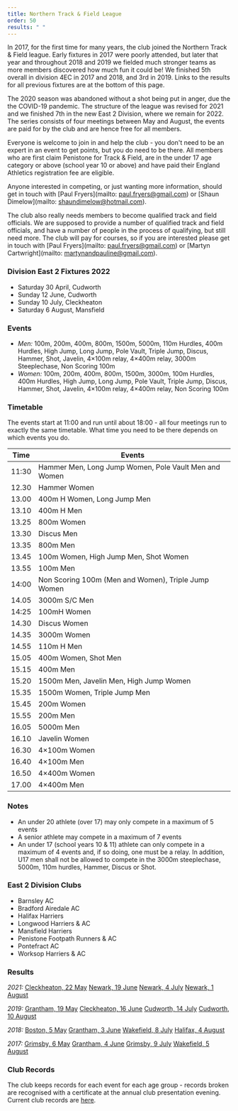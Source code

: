 ```yaml
---
title: Northern Track & Field League
order: 50
results: " "
---
```

In 2017, for the first time for many years, the club joined the Northern Track &amp; Field league. Early fixtures in 2017 were poorly attended, but later that year and throughout 2018 and 2019 we fielded much stronger teams as more members discovered how much fun it could be!  We finished 5th overall in division 4EC in 2017 and 2018, and 3rd in 2019. Links to the results for all previous fixtures are at the bottom of this page.



The 2020 season was abandoned without a shot being put in anger, due the the COVID-19 pandemic.  The structure of the league was revised for 2021 and we finished 7th in the new East 2 Division, where we remain for 2022. The series consists of four meetings between May and August, the events are paid for by the club and are hence free for all members.



Everyone is welcome to join in and help the club - you don't need to be an expert in an event to get points, but you do need to be there. All members who are first claim Penistone for Track &amp; Field, are in the under 17 age category or above (school year 10 or above) and have paid their England Athletics registration fee are eligible.



Anyone interested in competing, or just wanting more information, should get in touch with [Paul Fryers](mailto: paul.fryers@gmail.com) or [Shaun Dimelow](mailto: shaundimelow@hotmail.com).



The club also really needs members to become qualified track and field officials. We are supposed to provide a number of qualified track and field officials, and have a number of people in the process of qualifying, but still need more. The club will pay for courses, so if you are interested please get in touch with [Paul Fryers](mailto: paul.fryers@gmail.com) or [Martyn Cartwright](mailto: martynandpauline@gmail.com).



### Division East 2 Fixtures 2022



- Saturday 30 April, Cudworth
- Sunday 12 June, Cudworth
- Sunday 10 July, Cleckheaton
- Saturday 6 August, Mansfield



### Events



- *Men:* 100m, 200m, 400m, 800m, 1500m, 5000m, 110m Hurdles, 400m Hurdles, High Jump, Long Jump, Pole Vault, Triple Jump, Discus, Hammer, Shot, Javelin, 4&times;100m relay, 4&times;400m relay, 3000m Steeplechase, Non Scoring 100m
- *Women:* 100m, 200m, 400m, 800m, 1500m, 3000m, 100m Hurdles, 400m Hurdles, High Jump, Long Jump, Pole Vault, Triple Jump, Discus, Hammer, Shot, Javelin, 4&times;100m relay, 4&times;400m relay, Non Scoring 100m



### Timetable



The events start at 11:00 and run until about 18:00 - all four meetings run to exactly the same timetable. What time you need to be there depends on which events you do.



| Time | Events |
| - | - |
| 11:30 | Hammer Men, Long Jump Women, Pole Vault Men and Women |
| 12.30 | Hammer Women |
| 13.00 | 400m H Women, Long Jump Men |
| 13.10 | 400m H Men |
| 13.25 | 800m Women |
| 13.30 | Discus Men |
| 13.35 | 800m Men |
| 13.45 | 100m Women, High Jump Men, Shot Women |
| 13.55 | 100m Men |
| 14:00 | Non Scoring 100m (Men and Women), Triple Jump Women |
| 14.05 | 3000m S/C Men |
| 14:25 | 100mH Women |
| 14.30 | Discus Women |
| 14.35 | 3000m Women |
| 14.55 | 110m H Men |
| 15.05 | 400m Women, Shot Men |
| 15.15 | 400m Men |
| 15.20 | 1500m Men, Javelin Men, High Jump Women |
| 15.35 | 1500m Women, Triple Jump Men |
| 15.45 | 200m Women |
| 15.55 | 200m Men |
| 16.05 | 5000m Men |
| 16.10 | Javelin Women |
| 16.30 | 4&times;100m Women |
| 16.40 | 4&times;100m Men |
| 16.50 | 4&times;400m Women |
| 17.00 | 4&times;400m Men |



### Notes



- An under 20 athlete (over 17) may only compete in a maximum of 5 events
- A senior athlete may compete in a maximum of 7 events
- An under 17 (school years 10 &amp; 11) athlete can only compete in a maximum of 4 events and, if so doing, one must be a relay. In addition, U17 men shall not be allowed to compete in the 3000m steeplechase, 5000m, 110m hurdles, Hammer, Discus or Shot.




### East 2 Division Clubs



- Barnsley AC
- Bradford Airedale AC
- Halifax Harriers
- Longwood Harriers &amp; AC
- Mansfield Harriers
- Penistone Footpath Runners &amp; AC
- Pontefract AC
- Worksop Harriers &amp; AC




### Results



*2021:*
[Cleckheaton, 22 May](http://pfrac.co.uk/wp-content/uploads/2021/07/2021-NA-Event-1-results.pdf)
[Newark, 19 June](http://pfrac.co.uk/wp-content/uploads/2021/07/2021-NA-Event-2-results.pdf)
[Newark, 4 July](http://pfrac.co.uk/wp-content/uploads/2021/07/2021-NA-Event-3-results.pdf)
[Newark, 1 August](http://pfrac.co.uk/wp-content/uploads/2022/02/2021-NA-Event-4-results.pdf)



*2019:*
[Grantham, 19 May](http://pfrac.co.uk/wp-content/uploads/2019/06/2019-NA-Event-1-results.pdf)
[Cleckheaton, 16 June](http://pfrac.co.uk/wp-content/uploads/2019/07/2019-NA-Event-2-results.pdf)
[Cudworth, 14 July](http://pfrac.co.uk/wp-content/uploads/2019/07/2019-NA-Event-3-results.pdf)
[Cudworth, 10 August](http://pfrac.co.uk/wp-content/uploads/2020/02/2019-NA-Event-4-results.pdf)



*2018:*
[Boston, 5 May](http://thepowerof10.info/results/results.aspx?meetingid=234500)
[Grantham, 3 June](https://thepowerof10.info/results/results.aspx?meetingid=234501)
[Wakefield, 8 July](http://thepowerof10.info/results/results.aspx?meetingid=234502)
[Halifax, 4 August](https://thepowerof10.info/results/results.aspx?meetingid=234503)



*2017:*
[Grimsby, 6 May](http://thepowerof10.info/results/results.aspx?meetingid=189129)
[Grantham, 4 June](http://thepowerof10.info/results/results.aspx?meetingid=189127)
[Grimsby, 9 July](http://thepowerof10.info/results/results.aspx?meetingid=189128)
[Wakefield, 5 August](http://thepowerof10.info/results/results.aspx?meetingid=189130)




### Club Records



The club keeps records for each event for each age group - records broken are recognised with a certificate at the annual club presentation evening.  Current club records are [here](http://results.pfrac.co.uk/Records/).
